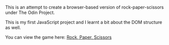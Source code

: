 This is an attempt to create a browser-based version of rock-paper-scissors under The Odin Project.

This is my first JavaScript project and I learnt a bit about the DOM structure as well.

You can view the game here:
[Rock, Paper, Scissors](https://srivathsannayak.github.io/rock-paper-scissors/)
